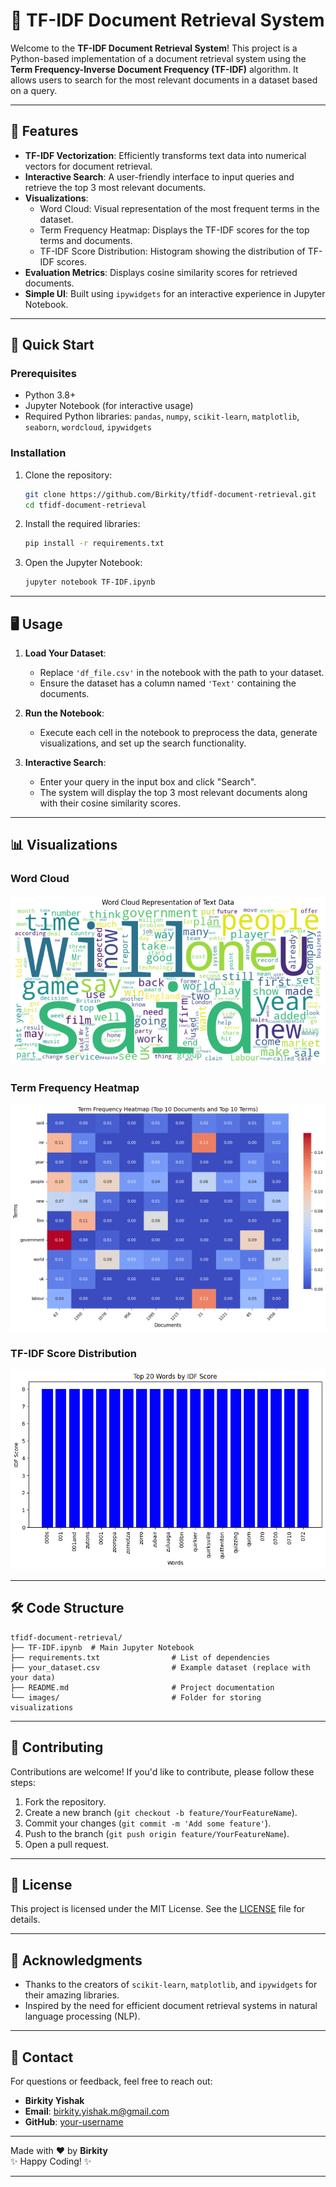 

# 📄 TF-IDF Document Retrieval System

Welcome to the **TF-IDF Document Retrieval System**! This project is a Python-based implementation of a document retrieval system using the **Term Frequency-Inverse Document Frequency (TF-IDF)** algorithm. It allows users to search for the most relevant documents in a dataset based on a query.

---

## 🌟 Features

- **TF-IDF Vectorization**: Efficiently transforms text data into numerical vectors for document retrieval.
- **Interactive Search**: A user-friendly interface to input queries and retrieve the top 3 most relevant documents.
- **Visualizations**:
  - Word Cloud: Visual representation of the most frequent terms in the dataset.
  - Term Frequency Heatmap: Displays the TF-IDF scores for the top terms and documents.
  - TF-IDF Score Distribution: Histogram showing the distribution of TF-IDF scores.
- **Evaluation Metrics**: Displays cosine similarity scores for retrieved documents.
- **Simple UI**: Built using `ipywidgets` for an interactive experience in Jupyter Notebook.

---

## 🚀 Quick Start

### Prerequisites
- Python 3.8+
- Jupyter Notebook (for interactive usage)
- Required Python libraries: `pandas`, `numpy`, `scikit-learn`, `matplotlib`, `seaborn`, `wordcloud`, `ipywidgets`

### Installation
1. Clone the repository:
   ```bash
   git clone https://github.com/Birkity/tfidf-document-retrieval.git
   cd tfidf-document-retrieval
   ```
2. Install the required libraries:
   ```bash
   pip install -r requirements.txt
   ```
3. Open the Jupyter Notebook:
   ```bash
   jupyter notebook TF-IDF.ipynb
   ```

---

## 🖥️ Usage

1. **Load Your Dataset**:
   - Replace `'df_file.csv'` in the notebook with the path to your dataset.
   - Ensure the dataset has a column named `'Text'` containing the documents.

2. **Run the Notebook**:
   - Execute each cell in the notebook to preprocess the data, generate visualizations, and set up the search functionality.

3. **Interactive Search**:
   - Enter your query in the input box and click "Search".
   - The system will display the top 3 most relevant documents along with their cosine similarity scores.

---

## 📊 Visualizations

### Word Cloud
![Word Cloud](images/word_count.png)

### Term Frequency Heatmap
![Heatmap](images/term_frequency_heatmap.png)

### TF-IDF Score Distribution
![Histogram](images/IDF_score.png)

---

## 🛠️ Code Structure

```
tfidf-document-retrieval/
├── TF-IDF.ipynb  # Main Jupyter Notebook
├── requirements.txt                # List of dependencies
├── your_dataset.csv                # Example dataset (replace with your data)
├── README.md                       # Project documentation
└── images/                         # Folder for storing visualizations
```

---

## 🤝 Contributing

Contributions are welcome! If you'd like to contribute, please follow these steps:
1. Fork the repository.
2. Create a new branch (`git checkout -b feature/YourFeatureName`).
3. Commit your changes (`git commit -m 'Add some feature'`).
4. Push to the branch (`git push origin feature/YourFeatureName`).
5. Open a pull request.

---

## 📄 License

This project is licensed under the MIT License. See the [LICENSE](LICENSE) file for details.

---

## 🙏 Acknowledgments

- Thanks to the creators of `scikit-learn`, `matplotlib`, and `ipywidgets` for their amazing libraries.
- Inspired by the need for efficient document retrieval systems in natural language processing (NLP).

---

## 📧 Contact

For questions or feedback, feel free to reach out:

- **Birkity Yishak**  
- **Email**: birkity.yishak.m@gmail.com  
- **GitHub**: [your-username](https://github.com/Birkity)    

---

Made with ❤️ by **Birkity**  
✨ Happy Coding! ✨

---
